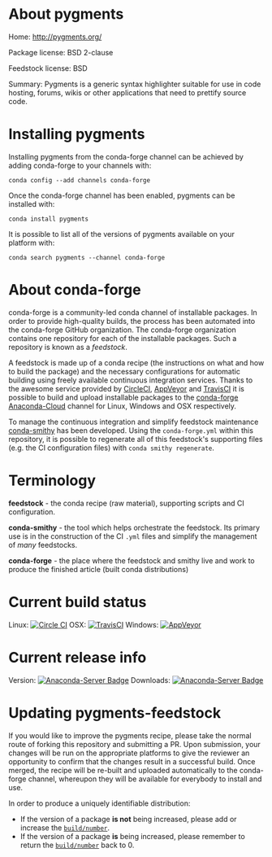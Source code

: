 About pygments
==============

Home: http://pygments.org/

Package license: BSD 2-clause

Feedstock license: BSD

Summary: Pygments is a generic syntax highlighter suitable for use in code hosting, forums, wikis or other applications that need to prettify source code.



Installing pygments
===================

Installing pygments from the conda-forge channel can be achieved by adding conda-forge to your channels with:

```
conda config --add channels conda-forge
```

Once the conda-forge channel has been enabled, pygments can be installed with:

```
conda install pygments
```

It is possible to list all of the versions of pygments available on your platform with:

```
conda search pygments --channel conda-forge
```


About conda-forge
=================

conda-forge is a community-led conda channel of installable packages.
In order to provide high-quality builds, the process has been automated into the
conda-forge GitHub organization. The conda-forge organization contains one repository 
for each of the installable packages. Such a repository is known as a *feedstock*.

A feedstock is made up of a conda recipe (the instructions on what and how to build
the package) and the necessary configurations for automatic building using freely
available continuous integration services. Thanks to the awesome service provided by
[CircleCI](https://circleci.com/), [AppVeyor](http://www.appveyor.com/)
and [TravisCI](https://travis-ci.org/) it is possible to build and upload installable
packages to the [conda-forge](https://anaconda.org/conda-forge)
[Anaconda-Cloud](http://docs.anaconda.org/) channel for Linux, Windows and OSX respectively.

To manage the continuous integration and simplify feedstock maintenance
[conda-smithy](http://github.com/conda-forge/conda-smithy) has been developed.
Using the ``conda-forge.yml`` within this repository, it is possible to regenerate all of
this feedstock's supporting files (e.g. the CI configuration files) with ``conda smithy regenerate``.


Terminology
===========

**feedstock** - the conda recipe (raw material), supporting scripts and CI configuration.

**conda-smithy** - the tool which helps orchestrate the feedstock.
                   Its primary use is in the construction of the CI ``.yml`` files
                   and simplify the management of *many* feedstocks.

**conda-forge** - the place where the feedstock and smithy live and work to
                  produce the finished article (built conda distributions)

Current build status
====================
Linux: [![Circle CI](https://circleci.com/gh/conda-forge/pygments-feedstock.svg?style=svg)](https://circleci.com/gh/conda-forge/pygments-feedstock)
OSX: [![TravisCI](https://travis-ci.org/conda-forge/pygments-feedstock.svg?branch=master)](https://travis-ci.org/conda-forge/pygments-feedstock) 
Windows: [![AppVeyor](https://ci.appveyor.com/api/projects/status/github/conda-forge/pygments-feedstock?svg=True)](https://ci.appveyor.com/project/conda-forge/pygments-feedstock/branch/master)

Current release info
====================
Version: [![Anaconda-Server Badge](https://anaconda.org/conda-forge/pygments/badges/version.svg)](https://anaconda.org/conda-forge/pygments)
Downloads: [![Anaconda-Server Badge](https://anaconda.org/conda-forge/pygments/badges/downloads.svg)](https://anaconda.org/conda-forge/pygments)


Updating pygments-feedstock
===========================

If you would like to improve the pygments recipe, please take the normal
route of forking this repository and submitting a PR. Upon submission, your changes will
be run on the appropriate platforms to give the reviewer an opportunity to confirm that the
changes result in a successful build. Once merged, the recipe will be re-built and uploaded
automatically to the conda-forge channel, whereupon they will be available for everybody to
install and use.

In order to produce a uniquely identifiable distribution:
 * If the version of a package **is not** being increased, please add or increase
   the [``build/number``](http://conda.pydata.org/docs/building/meta-yaml.html#build-number-and-string). 
 * If the version of a package **is** being increased, please remember to return
   the [``build/number``](http://conda.pydata.org/docs/building/meta-yaml.html#build-number-and-string)
   back to 0.
